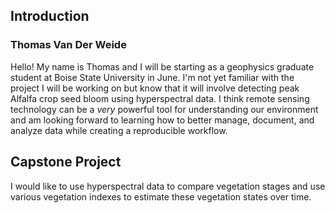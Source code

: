 ## Introduction

### Thomas Van Der Weide

Hello!
My name is Thomas and I will be starting as a geophysics graduate student at Boise State University in June.
I'm not yet familiar with the project I will be working on but know that it will involve detecting
peak Alfalfa crop seed bloom using hyperspectral data.
I think remote sensing technology can be a *very* powerful tool for understanding our environment
and am looking forward to learning how to better manage, document, and analyze data while creating a reproducible workflow.

## Capstone Project
I would like to use hyperspectral data to compare vegetation stages and use various vegetation indexes to estimate these
vegetation states over time.
